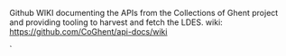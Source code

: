 Github WIKI documenting the APIs from the Collections of Ghent project and providing tooling to harvest and fetch the LDES.
wiki: https://github.com/CoGhent/api-docs/wiki

`
